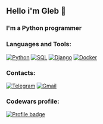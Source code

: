 ## Hello i'm Gleb 👋
### I'm a Python programmer

### Languages and Tools:
[![Python](https://img.shields.io/badge/-Python-090909?style=for-the-badge&logo=Python&logoColor=3B77A7)](https://www.python.org/)
[![SQL](https://img.shields.io/badge/-SQL-090909?style=for-the-badge&logo=sqlite&logoColor=2489CD)](https://www.sqlite.org/index.html)
[![Django](https://img.shields.io/badge/-Django-090909?style=for-the-badge&logo=Django&logoColor=F7F7F7)](https://www.djangoproject.com/)
[![Docker](https://img.shields.io/badge/-Docker-090909?style=for-the-badge&logo=Docker&logoColor=2391E6)](https://www.docker.com/)

### Contacts:
[![Telegram](https://img.shields.io/badge/-Telegram-090909?style=for-the-badge&logo=telegram&logoColor=27A0D9)](https://t.me/vastassss)
[![Gmail](https://img.shields.io/badge/-mail-090909?style=for-the-badge&logo=gmail&logoColor=32A350)](mailto:glebviktorov31@gmail.com)

### Codewars profile:
[![Profile badge](https://www.codewars.com/users/Flashr/badges/small)](https://www.codewars.com/users/Flashr)
